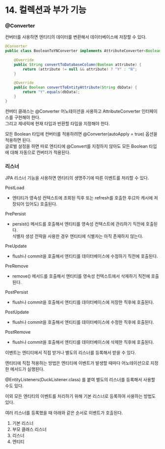 # 14. 컬렉션과 부가 기능

### @Converter

컨버터를 사용하면 엔티티의 데이터를 변환해서 데이터베이스에 저장할 수 있다.

```java
@Converter
public class BooleanToYNConverter implements AttributeConverter<Boolean, String> {
    
    @Override
    public String convertToDatabaseColumn(Boolean attribute) {
        return (attribute != null && attribute) ? "Y" : "N";
    }
    
    @Override
    public Boolean convertToEntityAttribute(String dbData) {
        return "Y".equals(dbData);
    }
}
```

컨버터 클래스는 @Converter 어노테이션을 사용하고 AttributeConverter 인터페이스를 구현해야 한다.  
그리고 제네릭에 현재 타입과 반환할 타입을 지정해야 한다.  

모든 Boolean 타입에 컨버터를 적용하려면 @Converter(autoApply = true) 옵션을 적용하면 된다.  
글로벌 설정을 하면 따로 엔티티에 @Convert를 지정하지 않아도 모든 Boolean 타입에 대해 자동으로 컨버터가 적용된다.

### 리스너

JPA 리스너 기능을 사용하면 엔티티의 생명주기에 따른 이벤트를 처리할 수 있다.

PostLoad
- 엔티티가 영속성 컨텍스트에 조회된 직후 또는 refresh를 호출한 후(2차 캐시에 저장되어 있어도) 호출된다.

PrePersist  
- persist() 메서드를 호출해서 엔티티를 영속성 컨텍스트에 관리하기 직전에 호출된다.  
식별자 생성 전략을 사용한 경우 엔티티에 식별자는 아직 존재하지 않는다.

PreUpdate
- flush나 commit을 호출해서 엔티티를 데이터베이스에 수정하기 직전에 호출된다.  

PreRemove
- remove() 메서드를 호출해서 엔티티를 영속성 컨텍스트에서 삭제하기 직전에 호출된다.  

PostPersist
- flush나 commit을 호출해서 엔티티를 데이터베이스에 저장한 직후에 호출된다.

PostUpdate
- flush나 commit을 호출해서 엔티티를 데이터베이스에 수정한 직후에 호출된다.  

PostRemove
- flush나 commit을 호출해서 엔티티를 데이터베이스에 삭제한 직후에 호출된다.

이벤트는 엔티티에서 직접 받거나 별도의 리스너를 등록해서 받을 수 있다.  

엔티티에 직접 적용하는 방법은 엔티티에 이벤트가 발생할 때마다 어노테이션으로 지정한 메서드가 실행된다.

@EntityListeners(DuckListener.class) 를 붙여 별도의 리스너를 등록해서 사용할 수도 있다.

이외 모든 엔티티의 이벤트를 처리하기 위해 기본 리스너로 등록하여 사용하는 방법도 있다.  

여러 리스너를 등록했을 때 아래와 같은 순서로 이벤트가 호출된다.  
1. 기본 리스너
2. 부모 클래스 리스너
3. 리스너
4. 엔티티